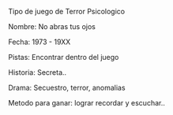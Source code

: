 Tipo de juego de Terror Psicologico

Nombre: No abras tus ojos

Fecha: 1973 - 19XX

Pistas: Encontrar dentro del juego

Historia: Secreta..

Drama: Secuestro, terror, anomalias

Metodo para ganar: lograr recordar y escuchar..
